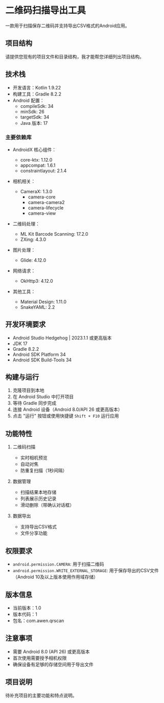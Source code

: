 # 二维码扫描导出工具

一款用于扫描保存二维码并支持导出CSV格式的Android应用。

## 项目结构
请提供您现有的项目文件和目录结构，我才能帮您详细列出项目结构。

## 技术栈
- 开发语言：Kotlin 1.9.22
- 构建工具：Gradle 8.2.2
- Android 配置：
  - compileSdk: 34
  - minSdk: 26
  - targetSdk: 34
  - Java 版本: 17

### 主要依赖库
- AndroidX 核心组件：
  - core-ktx: 1.12.0
  - appcompat: 1.6.1
  - constraintlayout: 2.1.4
  
- 相机相关：
  - CameraX: 1.3.0
    - camera-core
    - camera-camera2
    - camera-lifecycle
    - camera-view
    
- 二维码处理：
  - ML Kit Barcode Scanning: 17.2.0
  - ZXing: 4.3.0
  
- 图片处理：
  - Glide: 4.12.0
  
- 网络请求：
  - OkHttp3: 4.12.0
  
- 其他工具：
  - Material Design: 1.11.0
  - SnakeYAML: 2.2

## 开发环境要求
- Android Studio Hedgehog | 2023.1.1 或更高版本
- JDK 17
- Gradle 8.2.2
- Android SDK Platform 34
- Android SDK Build-Tools 34

## 构建与运行
1. 克隆项目到本地
2. 在 Android Studio 中打开项目
3. 等待 Gradle 同步完成
4. 连接 Android 设备（Android 8.0/API 26 或更高版本）
5. 点击 "运行" 按钮或使用快捷键 `Shift + F10` 运行应用

## 功能特性
1. 二维码扫描
   - 实时相机预览
   - 自动对焦
   - 防重复扫描（1秒间隔）
   
2. 数据管理
   - 扫描结果本地存储
   - 列表展示历史记录
   - 滑动删除（带确认对话框）
   
3. 数据导出
   - 支持导出CSV格式
   - 文件分享功能

## 权限要求
- `android.permission.CAMERA`: 用于扫描二维码
- `android.permission.WRITE_EXTERNAL_STORAGE`: 用于保存导出的CSV文件（Android 10及以上版本使用作用域存储）

## 版本信息
- 当前版本：1.0
- 版本代码：1
- 包名：com.awen.qrscan

## 注意事项
- 需要 Android 8.0 (API 26) 或更高版本
- 首次使用需要授予相机权限
- 确保设备有足够的存储空间用于导出文件

## 项目说明
待补充项目的主要功能和特点说明。
